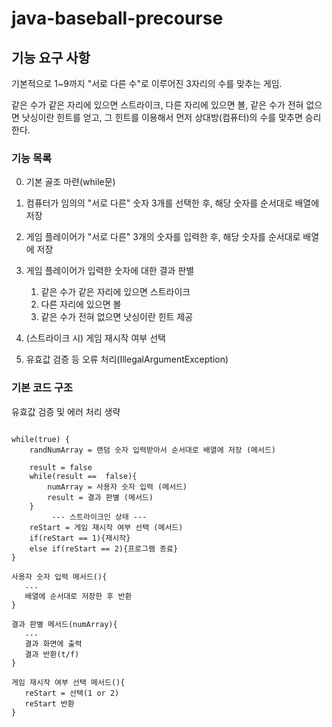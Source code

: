 # java-baseball-precourse
## 기능 요구 사항 
기본적으로 1~9까지 "서로 다른 수"로 이루어진 3자리의 수를 맞추는 게임.

같은 수가 같은 자리에 있으면 스트라이크, 다른 자리에 있으면 볼, 같은 수가 전혀 없으면 낫싱이란 힌트를 얻고, 그 힌트를 이용해서 먼저 상대방(컴퓨터)의 수를 맞추면 승리한다.

### 기능 목록
0. 기본 골조 마련(while문)
1. 컴퓨터가 임의의 "서로 다른" 숫자 3개를 선택한 후, 해당 숫자를 순서대로 배열에 저장
2. 게임 플레이어가 "서로 다른" 3개의 숫자를 입력한 후, 해당 숫자를 순서대로 배열에 저장
3. 게임 플레이어가 입력한 숫자에 대한 결과 판별 
   1. 같은 수가 같은 자리에 있으면 스트라이크
   2. 다른 자리에 있으면 볼
   3. 같은 수가 전혀 없으면 낫싱이란 힌트 제공

4. (스트라이크 시) 게임 재시작 여부 선택
5. 유효값 검증 등 오류 처리(IllegalArgumentException)

### 기본 코드 구조
유효값 검증 및 에러 처리 생략
```

while(true) { 
	randNumArray = 랜덤 숫자 입력받아서 순서대로 배열에 저장 (메서드)

	result = false
	while(result ==  false){
		numArray = 사용자 숫자 입력 (메서드)
		result = 결과 판별 (메서드)
	}
         --- 스트라이크인 상태 ---
	reStart = 게임 재시작 여부 선택 (메서드)
	if(reStart == 1){재시작}
	else if(reStart == 2){프로그램 종료}
}

사용자 숫자 입력 메서드(){
   ...
   배열에 순서대로 저장한 후 반환		
}
 
결과 판별 메서드(numArray){
   ...
   결과 화면에 출력
   결과 반환(t/f)
}

게임 재시작 여부 선택 메서드(){
   reStart = 선택(1 or 2)
   reStart 반환
}
```